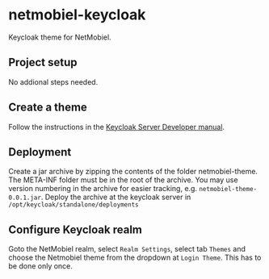 # netmobiel-keycloak
Keycloak theme for NetMobiel.

## Project setup
No addional steps needed.

## Create a theme
Follow the instructions in the [Keycloak Server Developer manual](https://www.keycloak.org/docs/latest/server_development/index.html#_themes). 

## Deployment
Create a jar archive by zipping the contents of the folder netmobiel-theme. The META-INF folder must be in the root of the archive.
You may use version numbering in the archive for easier tracking, e.g. ```netmobiel-theme-0.0.1.jar```.
Deploy the archive at the keycloak server in ```/opt/keycloak/standalone/deployments```

## Configure Keycloak realm
Goto the NetMobiel realm, select ```Realm Settings```, select tab ```Themes``` and choose the Netmobiel theme from the dropdown at ```Login Theme```.
This has to be done only once.
